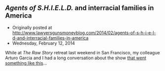 ## <em>Agents of S.H.I.E.L.D.</em> and interracial families in America

 * Originally posted at http://www.lawyersgunsmoneyblog.com/2014/02/agents-of-s-h-i-e-l-d-and-interracial-families-in-america
 * Wednesday, February 12, 2014

While at _The Raw Story_ retreat last weekend in San Francisco, my colleague Arturo Garcia and I had a long conversation about the show [that went something like this](http://www.racialicious.com/2014/02/12/agents-shield-really-multiracial-family-show/)…